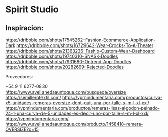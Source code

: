 # Spirit Studio

## Inspiracion:
https://dribbble.com/shots/17545262-Fashion-Ecommerce-Application-Dark
https://dribbble.com/shots/16729642-Wear-Crocks-To-A-Theater
https://dribbble.com/shots/21363236-Fashio-Custom-Wear-Dashboard
https://dribbble.com/shots/19740310-SNASK-Doodles
https://dribbble.com/shots/17931680-Ontrend-App-Doodles
https://dribbble.com/shots/20282699-Rejected-Doodles


Proveedores:

+54 9 11 6277-0830
https://www.avellanedaauntoque.com/busqueda/oversize
https://semillerotextil.com/
https://vpmindumentaria.com/productos/curva-x5-unidades-remeras-oversize-dont-quit-una-por-talle-s-m-l-xl-xxl/
https://vpmindumentaria.com/productos/remeras-lisas-algodon-peinado-24-1-una-curva-de-5-unidades-es-decir-uno-por-talle-s-m-l-xl-xxl/
https://vpmindumentaria.com/
https://www.avellanedaauntoque.com/producto/1458418-remera-OVERSIZE?o=15